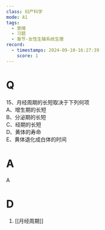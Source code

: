```yaml
---
class: 妇产科学
mode: A1
tags:
  - 景晴
  - 习题
  - 章节-女性生殖系统生理
record:
  - timestamps: 2024-09-10-16:27:39
    score: 1
---
```


# Q
15、月经周期的长短取决于下列何项  
A、增生期的长短  
B、分泌期的长短  
C、经期的长短  
D、黄体的寿命  
E、黄体退化成白体的时间  
# A
A
# D
1. [[月经周期]]